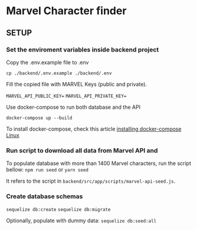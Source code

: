 # Marvel Character finder


## SETUP

### Set the enviroment variables inside backend project
Copy the .env.example file to .env

`cp ./backend/.env.example ./backend/.env`

Fill the copied file with MARVEL Keys (public and private).

`MARVEL_API_PUBLIC_KEY=`
`MARVEL_API_PRIVATE_KEY=`

Use docker-compose to run both database and the API

`docker-compose up --build`

To install docker-compose, check this article [installing docker-compose Linux](https://linuxize.com/post/how-to-install-and-use-docker-compose-on-ubuntu-18-04/)

### Run script to download all data from Marvel API and 

To populate database with more than 1400 Marvel characters, run the script bellow:
`npm run seed` or `yarn seed`

It refers to the script in `backend/src/app/scripts/marvel-api-seed.js`.


### Create database schemas

`sequelize db:create`
`sequelize db:migrate`


Optionally, populate with dummy data:
`sequelize db:seed:all`

